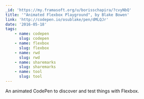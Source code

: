 ```yaml
---
_id: 'https://my.framasoft.org/u/borisschapira/?cvyNbQ'
title: '"Animated Flexbox Playground", by Blake Bowen'
link: 'http://codepen.io/osublake/pen/dMLQJr'
date: '2016-05-18'
tags:
    - name: codepen
      slug: codepen
    - name: flexbox
      slug: flexbox
    - name: rwd
      slug: rwd
    - name: sharemarks
      slug: sharemarks
    - name: tool
      slug: tool
---
```


<div class="markdown"><p>An animated CodePen to discover and test things with Flexbox.
</p></div>
